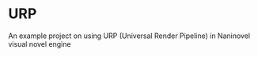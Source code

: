# URP
 An example project on using URP (Universal Render Pipeline) in Naninovel visual novel engine
